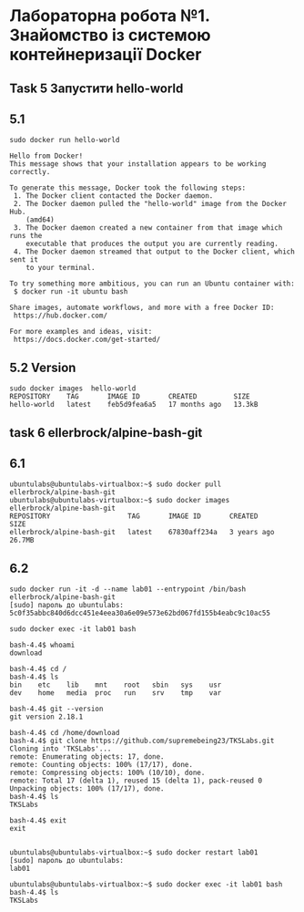 
Лабораторна робота №1. Знайомство із системою контейнеризації Docker
====================================================================


Task 5 Запустити hello-world
----------------------------
5.1
----------------------------
```
sudo docker run hello-world

Hello from Docker!
This message shows that your installation appears to be working correctly.

To generate this message, Docker took the following steps:
 1. The Docker client contacted the Docker daemon.
 2. The Docker daemon pulled the "hello-world" image from the Docker Hub.
    (amd64)
 3. The Docker daemon created a new container from that image which runs the
    executable that produces the output you are currently reading.
 4. The Docker daemon streamed that output to the Docker client, which sent it
    to your terminal.

To try something more ambitious, you can run an Ubuntu container with:
 $ docker run -it ubuntu bash

Share images, automate workflows, and more with a free Docker ID:
 https://hub.docker.com/

For more examples and ideas, visit:
 https://docs.docker.com/get-started/
```
5.2 Version
----------------------------

```
sudo docker images  hello-world
REPOSITORY    TAG       IMAGE ID       CREATED         SIZE
hello-world   latest    feb5d9fea6a5   17 months ago   13.3kB
```
task 6 ellerbrock/alpine-bash-git
---------------------------------

6.1
----------------------------
```
ubuntulabs@ubuntulabs-virtualbox:~$ sudo docker pull ellerbrock/alpine-bash-git
ubuntulabs@ubuntulabs-virtualbox:~$ sudo docker images ellerbrock/alpine-bash-git
REPOSITORY                   TAG       IMAGE ID       CREATED       SIZE
ellerbrock/alpine-bash-git   latest    67830aff234a   3 years ago   26.7MB
```

6.2
----------------------------
```
sudo docker run -it -d --name lab01 --entrypoint /bin/bash ellerbrock/alpine-bash-git
[sudo] пароль до ubuntulabs: 
5c0f35abbc840d6dcc451e4eea30a6e09e573e62bd067fd155b4eabc9c10ac55
```

```
sudo docker exec -it lab01 bash
```
```
bash-4.4$ whoami
download
```

```
bash-4.4$ cd /
bash-4.4$ ls
bin    etc    lib    mnt    root   sbin   sys    usr
dev    home   media  proc   run    srv    tmp    var
```

```
bash-4.4$ git --version
git version 2.18.1
```

```
bash-4.4$ cd /home/download
bash-4.4$ git clone https://github.com/supremebeing23/TKSLabs.git
Cloning into 'TKSLabs'...
remote: Enumerating objects: 17, done.
remote: Counting objects: 100% (17/17), done.
remote: Compressing objects: 100% (10/10), done.
remote: Total 17 (delta 1), reused 15 (delta 1), pack-reused 0
Unpacking objects: 100% (17/17), done.
bash-4.4$ ls
TKSLabs
```
```
bash-4.4$ exit
exit

```


```

ubuntulabs@ubuntulabs-virtualbox:~$ sudo docker restart lab01
[sudo] пароль до ubuntulabs: 
lab01
```

```
ubuntulabs@ubuntulabs-virtualbox:~$ sudo docker exec -it lab01 bash
bash-4.4$ ls
TKSLabs
```









